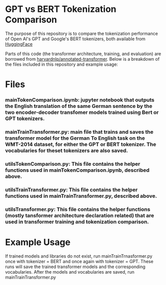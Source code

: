 # GPT vs BERT Tokenization Comparison

The purpose of this repository is to  compare the tokenization performance of Open AI's GPT and Google's BERT tokenizers, both available from [HuggingFace](https://huggingface.co/docs/transformers/v4.48.0/en/main_classes/tokenizer#transformers.PreTrainedTokenizer)
 
Parts of this code (the transformer architecture, training, and evaluation) are borrowed from [harvardnlp/annotated-transformer](https://github.com/harvardnlp/annotated-transformer). Below is a breakdown of the files included in this repository and example usage:

# Files
### mainTokenComparison.ipynb: jupyter notebook that outputs the English translation of the same German sentence by the two encoder-decoder transfomer models trained using Bert or GPT tokenizers.

### mainTrainTransformer.py: main file that trains and saves the transformer model for the German To English task on the WMT-2014 dataset, for either the GPT or BERT tokenizer. The vocabularies for theset tokenizers are also saved.

### utilsTokenComparison.py: This file contains the helper functions used in mainTokenComparison.ipynb, described above.

### utilsTrainTransformer.py: This file contains the helper functions used in mainTrainTransformer.py, described above.

### utilsTransformer.py: This file contains the helper functions (mostly tansformer architecture declaration related) that are used in transformer training and tokenization comparison. 

# Example Usage
If trained models and libraries do not exist, run mainTrainTrnasformer.py once with tokenizer = BERT and once again with tokenizer = GPT. These runs will save the trained transformer models and the corresponding vocabularies. After the models and vocabularies are saved, run mainTrainTransformer.py
